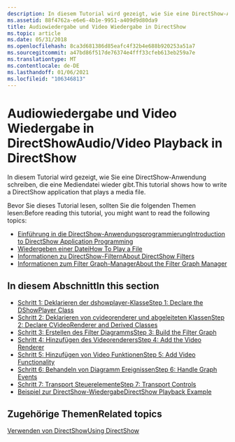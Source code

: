 ```yaml
---
description: In diesem Tutorial wird gezeigt, wie Sie eine DirectShow-Anwendung schreiben, die eine Mediendatei wieder gibt.
ms.assetid: 88f4762a-e6e6-4b1e-9951-a409d9d80da9
title: Audiowiedergabe und Video Wiedergabe in DirectShow
ms.topic: article
ms.date: 05/31/2018
ms.openlocfilehash: 8ca3d681386d85eafc4f32b4e688b920253a51a7
ms.sourcegitcommit: a47bd86f517de76374e4fff33cfeb613eb259a7e
ms.translationtype: MT
ms.contentlocale: de-DE
ms.lasthandoff: 01/06/2021
ms.locfileid: "106346813"
---
```

# <a name="audiovideo-playback-in-directshow"></a><span data-ttu-id="da676-103">Audiowiedergabe und Video Wiedergabe in DirectShow</span><span class="sxs-lookup"><span data-stu-id="da676-103">Audio/Video Playback in DirectShow</span></span>

<span data-ttu-id="da676-104">In diesem Tutorial wird gezeigt, wie Sie eine DirectShow-Anwendung schreiben, die eine Mediendatei wieder gibt.</span><span class="sxs-lookup"><span data-stu-id="da676-104">This tutorial shows how to write a DirectShow application that plays a media file.</span></span>

<span data-ttu-id="da676-105">Bevor Sie dieses Tutorial lesen, sollten Sie die folgenden Themen lesen:</span><span class="sxs-lookup"><span data-stu-id="da676-105">Before reading this tutorial, you might want to read the following topics:</span></span>

-   [<span data-ttu-id="da676-106">Einführung in die DirectShow-Anwendungsprogrammierung</span><span class="sxs-lookup"><span data-stu-id="da676-106">Introduction to DirectShow Application Programming</span></span>](introduction-to-directshow-application-programming.md)
-   [<span data-ttu-id="da676-107">Wiedergeben einer Datei</span><span class="sxs-lookup"><span data-stu-id="da676-107">How To Play a File</span></span>](how-to-play-a-file.md)
-   [<span data-ttu-id="da676-108">Informationen zu DirectShow-Filtern</span><span class="sxs-lookup"><span data-stu-id="da676-108">About DirectShow Filters</span></span>](about-directshow-filters.md)
-   [<span data-ttu-id="da676-109">Informationen zum Filter Graph-Manager</span><span class="sxs-lookup"><span data-stu-id="da676-109">About the Filter Graph Manager</span></span>](about-the-filter-graph-manager.md)

## <a name="in-this-section"></a><span data-ttu-id="da676-110">In diesem Abschnitt</span><span class="sxs-lookup"><span data-stu-id="da676-110">In this section</span></span>

-   [<span data-ttu-id="da676-111">Schritt 1: Deklarieren der dshowplayer-Klasse</span><span class="sxs-lookup"><span data-stu-id="da676-111">Step 1: Declare the DShowPlayer Class</span></span>](step-1--declare-the-dshowplayer-class.md)
-   [<span data-ttu-id="da676-112">Schritt 2: Deklarieren von cvideorenderer und abgeleiteten Klassen</span><span class="sxs-lookup"><span data-stu-id="da676-112">Step 2: Declare CVideoRenderer and Derived Classes</span></span>](step-2--declare-cvideorenderer-and-derived-classes.md)
-   [<span data-ttu-id="da676-113">Schritt 3: Erstellen des Filter Diagramms</span><span class="sxs-lookup"><span data-stu-id="da676-113">Step 3: Build the Filter Graph</span></span>](step-3--build-the-filter-graph.md)
-   [<span data-ttu-id="da676-114">Schritt 4: Hinzufügen des Videorenderers</span><span class="sxs-lookup"><span data-stu-id="da676-114">Step 4: Add the Video Renderer</span></span>](step-4--add-the-video-renderer.md)
-   [<span data-ttu-id="da676-115">Schritt 5: Hinzufügen von Video Funktionen</span><span class="sxs-lookup"><span data-stu-id="da676-115">Step 5: Add Video Functionality</span></span>](step-5--add-video-functionality.md)
-   [<span data-ttu-id="da676-116">Schritt 6: Behandeln von Diagramm Ereignissen</span><span class="sxs-lookup"><span data-stu-id="da676-116">Step 6: Handle Graph Events</span></span>](step-6--handle-graph-events.md)
-   [<span data-ttu-id="da676-117">Schritt 7: Transport Steuerelemente</span><span class="sxs-lookup"><span data-stu-id="da676-117">Step 7: Transport Controls</span></span>](step-7--transport-controls.md)
-   [<span data-ttu-id="da676-118">Beispiel zur DirectShow-Wiedergabe</span><span class="sxs-lookup"><span data-stu-id="da676-118">DirectShow Playback Example</span></span>](directshow-playback-example.md)

## <a name="related-topics"></a><span data-ttu-id="da676-119">Zugehörige Themen</span><span class="sxs-lookup"><span data-stu-id="da676-119">Related topics</span></span>

<dl> <dt>

[<span data-ttu-id="da676-120">Verwenden von DirectShow</span><span class="sxs-lookup"><span data-stu-id="da676-120">Using DirectShow</span></span>](using-directshow.md)
</dt> </dl>

 

 



